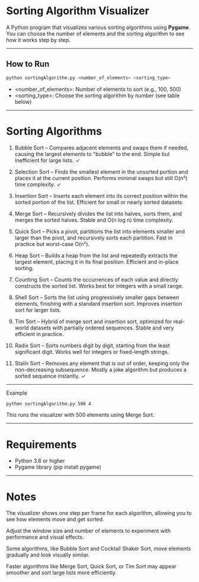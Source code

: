 # Sorting Algorithm Visualizer

A Python program that visualizes various sorting algorithms using **Pygame**.  
You can choose the number of elements and the sorting algorithm to see how it works step by step.

---

## How to Run

```bash
python sortingAlgorithm.py <number_of_elements> <sorting_type>

```
 - <number_of_elements>: Number of elements to sort (e.g., 100, 500)
 - <sorting_type>: Choose the sorting algorithm by number (see table below)

---

# Sorting Algorithms
1. Bubble Sort – Compares adjacent elements and swaps them if needed, causing the largest elements to "bubble" to the end. Simple but inefficient for large lists. ✓

2. Selection Sort – Finds the smallest element in the unsorted portion and places it at the current position. Performs minimal swaps but still O(n²) time complexity. ✓

3. Insertion Sort – Inserts each element into its correct position within the sorted portion of the list. Efficient for small or nearly sorted datasets.

4. Merge Sort – Recursively divides the list into halves, sorts them, and merges the sorted halves. Stable and O(n log n) time complexity.

5. Quick Sort – Picks a pivot, partitions the list into elements smaller and larger than the pivot, and recursively sorts each partition. Fast in practice but worst-case O(n²).

6. Heap Sort – Builds a heap from the list and repeatedly extracts the largest element, placing it in its final position. Efficient and in-place sorting.

7. Counting Sort – Counts the occurrences of each value and directly constructs the sorted list. Works best for integers with a small range.

8. Shell Sort – Sorts the list using progressively smaller gaps between elements, finishing with a standard insertion sort. Improves insertion sort for larger lists.

9. Tim Sort – Hybrid of merge sort and insertion sort, optimized for real-world datasets with partially ordered sequences. Stable and very efficient in practice.

10. Radix Sort – Sorts numbers digit by digit, starting from the least significant digit. Works well for integers or fixed-length strings.

11. Stalin Sort – Removes any element that is out of order, keeping only the non-decreasing subsequence. Mostly a joke algorithm but produces a sorted sequence instantly. ✓

---

Example

```bash
python sortingAlgorithm.py 500 4
```
This runs the visualizer with 500 elements using Merge Sort.

---

# Requirements
 - Python 3.6 or higher
 - Pygame library (pip install pygame)

---

# Notes
The visualizer shows one step per frame for each algorithm, allowing you to see how elements move and get sorted.

Adjust the window size and number of elements to experiment with performance and visual effects.

Some algorithms, like Bubble Sort and Cocktail Shaker Sort, move elements gradually and look visually similar.

Faster algorithms like Merge Sort, Quick Sort, or Tim Sort may appear smoother and sort large lists more efficiently.
